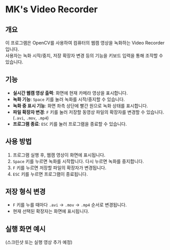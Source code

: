# MK's Video Recorder

## 개요
이 프로그램은 OpenCV를 사용하여 컴퓨터의 웹캠 영상을 녹화하는 Video Recorder 입니다.   
사용자는 녹화 시작/중지, 저장 확장자 변경 등의 기능을 키보드 입력을 통해 조작할 수 있습니다.

## 기능
- **실시간 웹캠 영상 출력**: 화면에 현재 카메라 영상을 표시합니다.
- **녹화 기능**: `Space` 키를 눌러 녹화를 시작/중지할 수 있습니다.
- **녹화 중 표시 기능**: 화면 좌측 상단에 빨간 원으로 녹화 상태를 표시합니다.
- **파일 확장자 변경**: `F` 키를 눌러 저장할 동영상 파일의 확장자를 변경할 수 있습니다. (`.avi`, `.mov`, `.mp4`)
- **프로그램 종료**: `ESC` 키를 눌러 프로그램을 종료할 수 있습니다.

## 사용 방법
1. 프로그램 실행 후, 웹캠 영상이 화면에 표시됩니다.
2. `Space` 키를 누르면 녹화를 시작합니다. 다시 누르면 녹화를 중지합니다.
3. `F` 키를 누르면 저장할 파일의 확장자가 변경됩니다.
4. `ESC` 키를 누르면 프로그램이 종료됩니다.

## 저장 형식 변경
- `F` 키를 누를 때마다 `.avi` → `.mov` → `.mp4` 순서로 변경됩니다.
- 현재 선택된 확장자는 화면에 표시됩니다.

## 실행 화면 예시
(스크린샷 또는 실행 영상 추가 예정)

